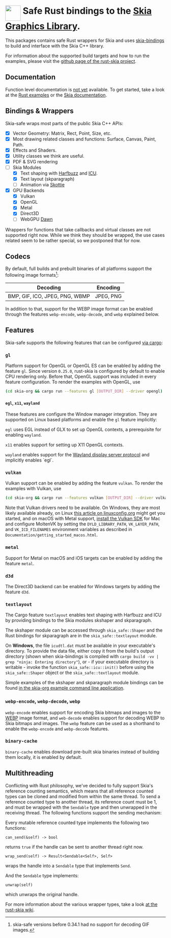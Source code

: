# <img alt="" width="48" align="top"  src="https://raw.githubusercontent.com/rust-skia/rust-skia/master/artwork/rust-skia-icon_512x512.png"/> Safe Rust bindings to the [Skia Graphics Library](https://skia.org/).

This packages contains safe Rust wrappers for Skia and uses [skia-bindings](https://crates.io/crates/skia-bindings) to build and interface with the Skia C++ library.

For information about the supported build targets and how to run the examples, please visit the [github page of the rust-skia project](https://github.com/rust-skia/rust-skia).

## Documentation

Function level documentation is [not yet](https://github.com/rust-skia/rust-skia/issues/23) available. To get started, take a look at the [Rust examples](https://github.com/rust-skia/rust-skia/tree/master/skia-org/src/) or the [Skia documentation](https://skia.org). 

## Bindings & Wrappers

Skia-safe wraps most parts of the public Skia C++ APIs:

- [x] Vector Geometry: Matrix, Rect, Point, Size, etc.
- [x] Most drawing related classes and functions: Surface, Canvas, Paint, Path.
- [x] Effects and Shaders.
- [x] Utility classes we think are useful.
- [x] PDF & SVG rendering
- [ ] Skia Modules
  - [x] Text shaping with [Harfbuzz](https://www.freedesktop.org/wiki/Software/HarfBuzz/) and [ICU](http://site.icu-project.org/home).
  - [x] Text layout (skparagraph)
  - [ ] Animation via [Skottie](https://skia.org/user/modules/skottie)
- [x] GPU Backends
  - [x] Vulkan
  - [x] OpenGL
  - [x] Metal
  - [x] Direct3D
  - [ ] WebGPU [Dawn](https://dawn.googlesource.com/dawn/)

Wrappers for functions that take callbacks and virtual classes are not supported right now. While we think they should be wrapped, the use cases related seem to be rather special, so we postponed that for now.

## Codecs

By default, full builds and prebuilt binaries of all platforms support the following image formats[^1]:

| Decoding                       | Encoding  |
| ------------------------------ | --------- |
| BMP, GIF, ICO, JPEG, PNG, WBMP | JPEG, PNG |

[^1]: skia-safe versions before 0.34.1 had no support for decoding GIF images.

In addition to that, support for the WEBP image format can be enabled through the features `webp-encode`, `webp-decode`, and `webp` explained below.

## Features

Skia-safe supports the following features that can be configured [via cargo](https://doc.rust-lang.org/cargo/reference/manifest.html#the-features-section):

### `gl`

Platform support for OpenGL or OpenGL ES can be enabled by adding the feature `gl`. Since version `0.25.0`, rust-skia is configured by default to enable CPU rendering only. Before that, OpenGL support was included in every feature configuration. To render the examples with OpenGL, use

```bash
(cd skia-org && cargo run --features gl [OUTPUT_DIR] --driver opengl)
```

#### `egl`, `x11`, `wayland`

These features are configure the Window manager integration. They are supported on Linux based platforms and enable the `gl` feature implicitly:

`egl` uses EGL instead of GLX to set up OpenGL contexts, a prerequisite for enabling `wayland`.

`x11` enables support for setting up X11 OpenGL contexts.

`wayland` enables support for the [Wayland display server protocol](https://en.wikipedia.org/wiki/Wayland_(display_server_protocol)) and implicitly enables `egl`.

### `vulkan`

Vulkan support can be enabled by adding the feature `vulkan`. To render the examples with Vulkan, use

```bash
(cd skia-org && cargo run --features vulkan [OUTPUT_DIR] --driver vulkan)
```

Note that Vulkan drivers need to be available. On Windows, they are most likely available already, on Linux [this article on linuxconfig.org](<https://linuxconfig.org/install-and-test-vulkan-on-linux>) might get you started, and on macOS with Metal support, [install the Vulkan SDK](<https://vulkan.lunarg.com/sdk/home>) for Mac and configure MoltenVK by setting the `DYLD_LIBRARY_PATH`, `VK_LAYER_PATH`, and `VK_ICD_FILENAMES` environment variables as described in `Documentation/getting_started_macos.html`.

### `metal`

Support for Metal on macOS and iOS targets can be enabled by adding the feature `metal`.

### `d3d`

The Direct3D backend can be enabled for Windows targets by adding the feature `d3d`.

### `textlayout`

The Cargo feature `textlayout` enables text shaping with Harfbuzz and ICU by providing bindings to the Skia modules skshaper and skparagraph. 

The skshaper module can be accessed through `skia_safe::Shaper` and the Rust bindings for skparagraph are in the `skia_safe::textlayout` module. 

On **Windows**, the file `icudtl.dat` must be available in your executable's directory. To provide the data file, either copy it from the build's output directory (shown when skia-bindings is compiled with `cargo build -vv | grep "ninja: Entering directory"`), or - if your executable directory is writable - invoke the function `skia_safe::icu::init()` before using the `skia_safe::Shaper` object or the `skia_safe::textlayout` module. 

Simple examples of the skshaper and skparagraph module bindings can be found [in the skia-org example command line application](https://github.com/rust-skia/rust-skia/blob/master/skia-org/src/).

### `webp-encode`, `webp-decode`, `webp`

`webp-encode` enables support for encoding Skia bitmaps and images to the [WEBP](https://en.wikipedia.org/wiki/WebP) image format, and `web-decode` enables support for decoding WEBP to Skia bitmaps and images. The `webp` feature can be used as a shorthand to enable the `webp-encode` and `webp-decode` features.

### `binary-cache`

`binary-cache` enables download pre-built skia binaries instead of building them locally, it is enabled by default.

## Multithreading

Conflicting with Rust philosophy, we've decided to fully support Skia's reference counting semantics, which means that all reference counted types can be cloned and modified from within the same thread. To send a reference counted type to another thread, its reference count must be 1, and must be wrapped with the `Sendable` type and then unwrapped in the receiving thread. The following functions support the sending mechanism:

Every mutable reference counted type implements the following two functions:

`can_send(&self) -> bool` 

returns `true` if the handle can be sent to another thread right now.

`wrap_send(self) -> Result<Sendable<Self>, Self>` 

wraps the handle into a `Sendable` type that implements `Send`.

And the `Sendable` type implements:

`unwrap(self)`

which unwraps the original handle.

For more information about the various wrapper types, take a look [at the rust-skia wiki](https://github.com/rust-skia/rust-skia/wiki/Wrapper-Types).

